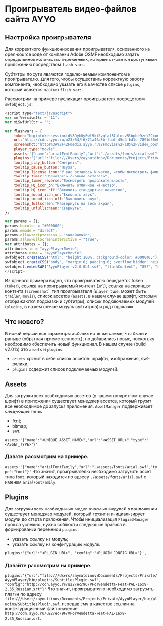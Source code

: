 # Проигрыватель видео-файлов сайта AYYO

## Настройка проигрывателя
Для корректного функционирования проигрывателя, основанного на open-source коде от компании Adobe OSMF необходимо задать определенное количество переменных, которые стновятся доступными приложению посредством `flash vars`.

Субтитры по сути являются подключаемым компонентом к проигрывателю. Для того, чтобы осуществить корректную работу компонента, необходимо указать его в качестве списке `plugins`, который является частью `flash vars`.

Рассмотрим на примере публикации проигрывателя посредством `swfobject.js`:
```js
<script type="text/javascript">
var swfVersionStr = "11";
var xiSwfUrlStr = "";

var flashvars = {
	token:"begintokensessionid%3Dyb0y6wl9ki2yqlat57ulosv55bpbe9zn%2Ccontentid%3D185%2Ccountrycode%3Dru%2Cclientkey%3D6f17269e454fbbd63a1e3e9727ac89%3ASvbwhROcR1JZE6PJUJ03cAg-Qb4endtoken",
	url:"http://cdn.ayyo.ru/u23/64/f6/71a40a8b-fba7-45d4-bd1c-7893d56ebcda_ru_en.f4m",
	screenshot:"https%3A%2F%2Fmedia.ayyo.ru%2Fmovies%2F185%2Fvideo_poster%2F850x477.jpg",
	player_type:"movie",
	assets:'{"name":"arialFontFamily","url":"./assets/fonts/arial.swf","type":"font"}',
	plugins:'{"url":"file:///Users/zaynutdinov/Documents/Projects/Private/AyyoPlayer/bin/plugins/SubtitlesPlugin.swf", "config":"http://cdn.ayyo.ru/u22/ec/96/VForVendetta-Feat-PAL-16x9-2.35_Russian.srt"}',
	tooltip_play_button:"Смотреть",
	tooltip_pause_button:"Пауза",
	tooltip_license_icon:"У вас осталось N часов, чтобы посмотреть фильм",
	tooltip_timer:"Посмотреть сколько осталось",
	tooltip_timer_reverse:"Посмотреть продолжительность",
	tooltip_HQ_icon_on:"Включить отличное качество",
	tooltip_HQ_icon_off:"Включить стандартное качество",
	tooltip_sound_icon_on:"Включить звук",
	tooltip_sound_icon_off:"Выключить звук",
	tooltip_fullscreen:"Развернуть на весь экран",
	tooltip_unfullscreen:"Свернуть",
};

var params = {};
params.bgcolor = "#000000";
params.wmode = "direct";
params.allowscriptaccess = "sameDomain";
params.allowFullScreenInteractive = "true";
var attributes = {};
attributes.id = "ayyoPlayerMovie";
attributes.name = "ayyoPlayerMovie";
swfobject.createCSS("html", "height:100%; background-color: #000000;");
swfobject.createCSS("body", "margin:0; padding:0; overflow:hidden; height:100%;");
swfobject.embedSWF("AyyoPlayer-v2.0.0b1.swf", "flashContent", "852", "480",  swfVersionStr, xiSwfUrlStr, flashvars, params, attributes);
</script>
```
Из данного примера видно, что проигрывателю передается token (`token`), ссылка на проигрываемый контент (`url`), ссылка на скриншот контента (`screenshot`), тип проигрывателя (`player_type`, может быть `trailer`, `movie`), список ассетов (`assets`, в нашем случае шрифт, которым отображаются подсказки и субтитры), список подключаемых модулей (`plugins`, в нашем случае модуль субтитров) и ряд подсказок.

## Что нового?
В новой версии все параметры асболютно те же самые, что были и раньше (обратная приемственность), но добавились новые, поскольку необходимо обеспечить новый функционал. В нашем случае (build v2.01b) это `assets` и `plugins`.
+ `assets` хранит в себе список ассетов: шрифты, изображения, swf-ролики;
+ `plugins` содержит список подключаемых модулей.

## Assets
Для загрузки всех необходимых ассетов (в нашем конкретном случае шрифт) в приложении существует менеджер ассетов, который грузит все необходимое до запуска приложения. `AssetManager` поддерживает следующие типы:
- font;
- bitmap;
- swf.

`assets:'{"name":"<UNIQUE_ASSET_NAME>","url":"<ASSET_URL>","type":"<ASSET_TYPE>"}'`

### Давате рассмотрим на примере.
`assets:'{"name":"arialFontFamily","url":"./assets/fonts/arial.swf","type":"font"}'`
Что значит, проигрывателю необходимо загрузить ассет типа `font`, который находится по адресу `./assets/fonts/arial.swf` с именем `arialFontFamily`.

## Plugins
Для загрузки всех необходимых модключаемых модулей в приложении существует менеджер модулей, который грузит и инициализирует модули до старта приложения. Чтобы инициализация `PluginsManager` прошла успешно, нужно соблюсти следующие правила в формировании перемнной `plugins`:
+ указать ссылку на модуль;
+ указать ссылку на конфигурацию модуля.

`plugins:'{"url":"<PLUGIN_URL>", "config":"<PLUGIN_CONFIG_URL>"}',`

### Давайте рассмотрим на примере.
`plugins:'{"url":"file:///Users/zaynutdinov/Documents/Projects/Private/AyyoPlayer/bin/plugins/SubtitlesPlugin.swf", "config":"http://cdn.ayyo.ru/u22/ec/96/VForVendetta-Feat-PAL-16x9-2.35_Russian.srt"}'`
Что значит, проигрывателю необходимо загрузить плагин по адресу `file:///Users/zaynutdinov/Documents/Projects/Private/AyyoPlayer/bin/plugins/SubtitlesPlugin.swf`, передав ему в качестве ссылки на конфигурационный файл значение `http://cdn.ayyo.ru/u22/ec/96/VForVendetta-Feat-PAL-16x9-2.35_Russian.srt`.